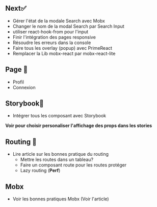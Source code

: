 ## Next✅

- Gérer l'état de la modale Search avec Mobx
- Changer le nom de la modal Search par Search Input
- utiliser react-hook-from pour l'input
- Finir l'intégration des pages responsive
- Résoudre les erreurs dans la console
- Faire tous les overlay (popup) avec PrimeReact
- Remplacer la Lib mobx-react par mobx-react-lite

## Page 📖

- Profil
- Connexion

## Storybook🧐

- Intégrer tous les composant avec Storybook

**Voir pour choisir personaliser l'affichage des props dans les stories**

## Routing 🚗

- Lire article sur les bonnes pratique du routing
  - Mettre les routes dans un tableau?
  - Faire un composant route pour les routes protéger
  - Lazy routing (**Perf**)

## Mobx

- Voir les bonnes pratiques Mobx (Voir l'article)
